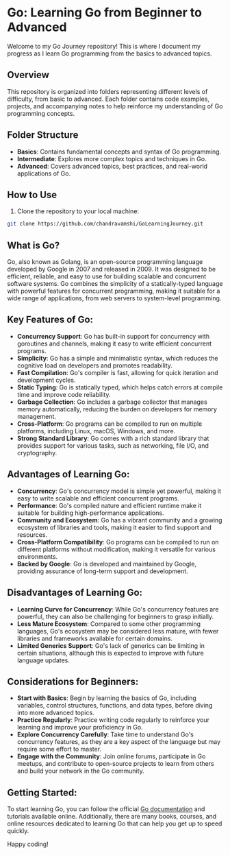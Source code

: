 # Go: Learning Go from Beginner to Advanced

Welcome to my Go Journey repository! This is where I document my progress as I learn Go programming from the basics to advanced topics.

## Overview

This repository is organized into folders representing different levels of difficulty, from basic to advanced. Each folder contains code examples, projects, and accompanying notes to help reinforce my understanding of Go programming concepts.

## Folder Structure

- **Basics**: Contains fundamental concepts and syntax of Go programming.
- **Intermediate**: Explores more complex topics and techniques in Go.
- **Advanced**: Covers advanced topics, best practices, and real-world applications of Go.

## How to Use

1. Clone the repository to your local machine:

```bash
git clone https://github.com/chandravamshi/GoLearningJourney.git
```

## What is Go?

Go, also known as Golang, is an open-source programming language developed by Google in 2007 and released in 2009. It was designed to be efficient, reliable, and easy to use for building scalable and concurrent software systems. Go combines the simplicity of a statically-typed language with powerful features for concurrent programming, making it suitable for a wide range of applications, from web servers to system-level programming.

## Key Features of Go:

- **Concurrency Support**: Go has built-in support for concurrency with goroutines and channels, making it easy to write efficient concurrent programs.
- **Simplicity**: Go has a simple and minimalistic syntax, which reduces the cognitive load on developers and promotes readability.
- **Fast Compilation**: Go's compiler is fast, allowing for quick iteration and development cycles.
- **Static Typing**: Go is statically typed, which helps catch errors at compile time and improve code reliability.
- **Garbage Collection**: Go includes a garbage collector that manages memory automatically, reducing the burden on developers for memory management.
- **Cross-Platform**: Go programs can be compiled to run on multiple platforms, including Linux, macOS, Windows, and more.
- **Strong Standard Library**: Go comes with a rich standard library that provides support for various tasks, such as networking, file I/O, and cryptography.

## Advantages of Learning Go:

- **Concurrency**: Go's concurrency model is simple yet powerful, making it easy to write scalable and efficient concurrent programs.
- **Performance**: Go's compiled nature and efficient runtime make it suitable for building high-performance applications.
- **Community and Ecosystem**: Go has a vibrant community and a growing ecosystem of libraries and tools, making it easier to find support and resources.
- **Cross-Platform Compatibility**: Go programs can be compiled to run on different platforms without modification, making it versatile for various environments.
- **Backed by Google**: Go is developed and maintained by Google, providing assurance of long-term support and development.

## Disadvantages of Learning Go:

- **Learning Curve for Concurrency**: While Go's concurrency features are powerful, they can also be challenging for beginners to grasp initially.
- **Less Mature Ecosystem**: Compared to some other programming languages, Go's ecosystem may be considered less mature, with fewer libraries and frameworks available for certain domains.
- **Limited Generics Support**: Go's lack of generics can be limiting in certain situations, although this is expected to improve with future language updates.

## Considerations for Beginners:

- **Start with Basics**: Begin by learning the basics of Go, including variables, control structures, functions, and data types, before diving into more advanced topics.
- **Practice Regularly**: Practice writing code regularly to reinforce your learning and improve your proficiency in Go.
- **Explore Concurrency Carefully**: Take time to understand Go's concurrency features, as they are a key aspect of the language but may require some effort to master.
- **Engage with the Community**: Join online forums, participate in Go meetups, and contribute to open-source projects to learn from others and build your network in the Go community.

## Getting Started:

To start learning Go, you can follow the official [Go documentation](https://golang.org/doc/) and tutorials available online. Additionally, there are many books, courses, and online resources dedicated to learning Go that can help you get up to speed quickly.

Happy coding!

